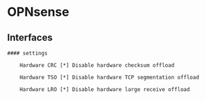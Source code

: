 # OPNsense



## Interfaces

    #### settings

        Hardware CRC [*] Disable hardware checksum offload

        Hardware TSO [*] Disable hardware TCP segmentation offload

        Hardware LRO [*] Disable hardware large receive offload
        